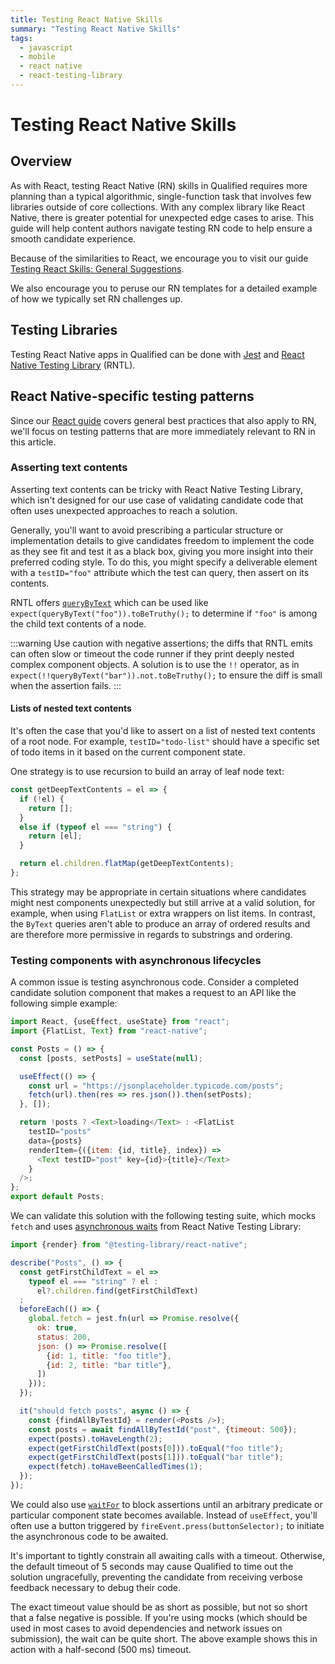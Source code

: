```yaml
---
title: Testing React Native Skills
summary: "Testing React Native Skills"
tags:
  - javascript
  - mobile
  - react native
  - react-testing-library
---
```


# Testing React Native Skills

## Overview

As with React, testing React Native (RN) skills in Qualified requires more planning than a typical algorithmic, single-function task that involves few libraries outside of core collections. With any complex library like React Native, there is greater potential for unexpected edge cases to arise. This guide will help content authors navigate testing RN code to help ensure a smooth candidate experience.

Because of the similarities to React, we encourage you to visit our guide [Testing React Skills: General Suggestions](https://docs.qualified.io/creating-content/challenges/guides/react/#general-suggestions).

We also encourage you to peruse our RN templates for a detailed example of how we typically set RN challenges up.

## Testing Libraries

Testing React Native apps in Qualified can be done with [Jest](https://facebook.github.io/jest/) and [React Native Testing Library](https://testing-library.com/docs/react-native-testing-library/intro/) (RNTL).

## React Native-specific testing patterns

Since our [React guide](https://docs.qualified.io/creating-content/challenges/guides/react/#general-suggestions) covers general best practices that also apply to RN, we'll focus on testing patterns that are more immediately relevant to RN in this article.

### Asserting text contents

Asserting text contents can be tricky with React Native Testing Library, which isn't designed for our use case of validating candidate code that often uses unexpected approaches to reach a solution.

Generally, you'll want to avoid prescribing a particular structure or implementation details to give candidates freedom to implement the code as they see fit and test it as a black box, giving you more insight into their preferred coding style. To do this, you might specify a deliverable element with a `testID="foo"` attribute which the test can query, then assert on its contents.

RNTL offers [`queryByText`](https://testing-library.com/docs/queries/bytext/) which can be used like `expect(queryByText("foo")).toBeTruthy();` to determine if `"foo"` is among the child text contents of a node.

:::warning
Use caution with negative assertions; the diffs that RNTL emits can often slow or timeout the code runner if they print deeply nested complex component objects. A solution is to use the `!!` operator, as in `expect(!!queryByText("bar")).not.toBeTruthy();` to ensure the diff is small when the assertion fails.
:::

#### Lists of nested text contents

It's often the case that you'd like to assert on a list of nested text contents of a root node. For example, `testID="todo-list"` should have a specific set of todo items in it based on the current component state.

One strategy is to use recursion to build an array of leaf node text:

```javascript
const getDeepTextContents = el => {
  if (!el) {
    return [];
  }
  else if (typeof el === "string") {
    return [el];
  }

  return el.children.flatMap(getDeepTextContents);
};
```

This strategy may be appropriate in certain situations where candidates might nest components unexpectedly but still arrive at a valid solution, for example, when using `FlatList` or extra wrappers on list items. In contrast, the `ByText` queries aren't able to produce an array of ordered results and are therefore more permissive in regards to substrings and ordering.

### Testing components with asynchronous lifecycles

A common issue is testing asynchronous code. Consider a completed candidate solution component that makes a request to an API like the following simple example:

```javascript
import React, {useEffect, useState} from "react";
import {FlatList, Text} from "react-native";

const Posts = () => {
  const [posts, setPosts] = useState(null);

  useEffect(() => {
    const url = "https://jsonplaceholder.typicode.com/posts";
    fetch(url).then(res => res.json()).then(setPosts);
  }, []);

  return !posts ? <Text>loading</Text> : <FlatList
    testID="posts"
    data={posts}
    renderItem={({item: {id, title}, index}) =>
      <Text testID="post" key={id}>{title}</Text>
    }
  />;
};
export default Posts;
```

We can validate this solution with the following testing suite, which mocks `fetch` and uses [asynchronous waits](https://testing-library.com/docs/dom-testing-library/api-async/) from React Native Testing Library:

```javascript
import {render} from "@testing-library/react-native";

describe("Posts", () => {
  const getFirstChildText = el =>
    typeof el === "string" ? el :
      el?.children.find(getFirstChildText)
  ;
  beforeEach(() => {
    global.fetch = jest.fn(url => Promise.resolve({
      ok: true,
      status: 200,
      json: () => Promise.resolve([
        {id: 1, title: "foo title"},
        {id: 2, title: "bar title"},
      ])
    }));
  });

  it("should fetch posts", async () => {
    const {findAllByTestId} = render(<Posts />);
    const posts = await findAllByTestId("post", {timeout: 500});
    expect(posts).toHaveLength(2);
    expect(getFirstChildText(posts[0])).toEqual("foo title");
    expect(getFirstChildText(posts[1])).toEqual("bar title");
    expect(fetch).toHaveBeenCalledTimes(1);
  });
});
```

We could also use [`waitFor`](https://testing-library.com/docs/dom-testing-library/api-async/#waitfor) to block assertions until an arbitrary predicate or particular component state becomes available. Instead of `useEffect`, you'll often use a button triggered by `fireEvent.press(buttonSelector);` to initiate the asynchronous code to be awaited.

It's important to tightly constrain all awaiting calls with a timeout. Otherwise, the default timeout of 5 seconds may cause Qualified to time out the solution ungracefully, preventing the candidate from receiving verbose feedback necessary to debug their code.

The exact timeout value should be as short as possible, but not so short that a false negative is possible. If you're using mocks (which should be used in most cases to avoid dependencies and network issues on submission), the wait can be quite short. The above example shows this in action with a half-second (500 ms) timeout.

